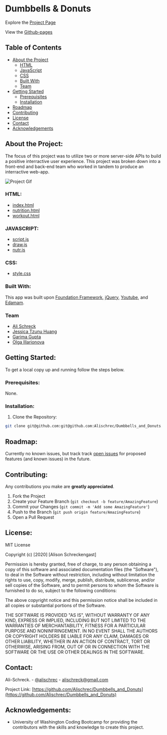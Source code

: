 # Dumbbells & Donuts

Explore the [Project Page](https://github.com/Alischrec/Dumbbells_and_Donuts)

View the [Github-pages](https://alischrec.github.io/Dumbbells_and_Donuts/)

## Table of Contents

* [About the Project](#about-the-project)
  * [HTML](#HTML)
  * [JavaScript](#JAVASCRIPT)
  * [CSS](#CSS)
  * [Built With](#built-with)
  * [Team](#team)
* [Getting Started](#getting-started)
  * [Prerequisites](#prerequisites)
  * [Installation](#installation)
* [Roadmap](#roadmap)
* [Contributing](#contributing)
* [License](#License)
* [Contact](#contact)
* [Acknowledgements](#acknowledgements)

## About the Project:
The focus of this project was to utilize two or more server-side APIs to build a positive interractive user experience. This project was broken down into a front-end and back-end team who worked in tandem to produce an interractive web-app. 

![Project Gif](assets/img/gif.gif)

### HTML:
 * [index.html](https://github.com/Alischrec/Dumbbells_and_Donuts/blob/main/index.html)
 * [nutrition.html](https://github.com/Alischrec/Dumbbells_and_Donuts/blob/main/assets/nutrition.html)
 * [workout.html](https://github.com/Alischrec/Dumbbells_and_Donuts/blob/main/assets/workout.html)

### JAVASCRIPT:
 * [script.js](https://github.com/Alischrec/Dumbbells_and_Donuts/blob/main/assets/js/script.js)
 * [draw.js](https://github.com/Alischrec/Dumbbells_and_Donuts/blob/main/assets/js/draw.js)
 * [nutr.js](https://github.com/Alischrec/Dumbbells_and_Donuts/blob/main/assets/js/nutr.js)

### CSS:
* [style.css](https://github.com/Alischrec/Dumbbells_and_Donuts/blob/main/assets/css/style.css)

### Built With:
This app was built upon [Foundation Framework](https://get.foundation/sites/docs/index.html), [jQuery](https://jquery.com/download/), [Youtube](https://developers.google.com/youtube/v3/getting-started), and [Edamam](https://developer.edamam.com/food-database-api-docs).  
  
### Team
* [Ali Schreck](https://github.com/Alischrec)
* [Jessica Tzunu Huang](https://github.com)
* [Garima Gupta](https://github.com/garimaggupta)
* [Olga Illarionova](https://github.com)

## Getting Started:
To get a local copy up and running follow the steps below.

### Prerequisites:
None.

### Installation:
1. Clone the Repository:
```sh
git clone git@github.com:git@github.com:Alischrec/Dumbbells_and_Donuts.git
```

## Roadmap:
Currently no known issues, but track track [open issues](https://github.com/Alischrec/Dumbbells_and_Donuts/issues) for proposed features (and known issues) in the future.


## Contributing:
Any contributions you make are **greatly appreciated**.

1. Fork the Project
2. Create your Feature Branch (`git checkout -b feature/AmazingFeature`)
3. Commit your Changes (`git commit -m 'Add some AmazingFeature'`)
4. Push to the Branch (`git push origin feature/AmazingFeature`)
5. Open a Pull Request

## License:

MIT License

Copyright (c) [2020] [Alison Schreckengast]

Permission is hereby granted, free of charge, to any person obtaining a copy
of this software and associated documentation files (the "Software"), to deal
in the Software without restriction, including without limitation the rights
to use, copy, modify, merge, publish, distribute, sublicense, and/or sell
copies of the Software, and to permit persons to whom the Software is
furnished to do so, subject to the following conditions:

The above copyright notice and this permission notice shall be included in all
copies or substantial portions of the Software.

THE SOFTWARE IS PROVIDED "AS IS", WITHOUT WARRANTY OF ANY KIND, EXPRESS OR
IMPLIED, INCLUDING BUT NOT LIMITED TO THE WARRANTIES OF MERCHANTABILITY,
FITNESS FOR A PARTICULAR PURPOSE AND NONINFRINGEMENT. IN NO EVENT SHALL THE
AUTHORS OR COPYRIGHT HOLDERS BE LIABLE FOR ANY CLAIM, DAMAGES OR OTHER
LIABILITY, WHETHER IN AN ACTION OF CONTRACT, TORT OR OTHERWISE, ARISING FROM,
OUT OF OR IN CONNECTION WITH THE SOFTWARE OR THE USE OR OTHER DEALINGS IN THE
SOFTWARE.

## Contact:
Ali-Schreck. - [@alischrec](https://www.instagram.com/alischrec) - alischreck@gmail.com

Project Link: [https://github.com/Alischrec/Dumbbells_and_Donuts](https://github.com/Alischrec/Dumbbells_and_Donuts)

## Acknowledgements: 
* University of Washington Coding Bootcamp for providing the contributors with the skills and knowledge to create this project. 

